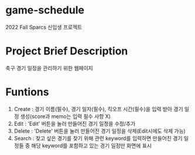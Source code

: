 # game-schedule
2022 Fall Sparcs 신입생 프로젝트

# Project Brief Description
축구 경기 일정을 관리하기 위한 웹페이지

# Funtions
1. Create : 경기 이름(필수), 경기 일자(필수), 킥오프 시간(필수)을 입력 받아 경기 일정 생성(score과 memo는 입력 필수 사항 X)
2. Edit : 'Edit' 버튼을 눌러 만들어진 경기 일정을 수정/추가
3. Delete : 'Delete' 버튼을 눌러 만들어진 경기 일정을 삭제(Edit시에도 삭제 가능)
4. Search : 찾고 싶은 경기를 찾기 위해 관련 keyword를 입력하면 만들어진 경기 일정들 중 해당 keyword를 포함하고 있는 경기 일정만 화면에 표시
